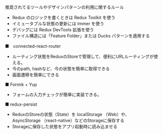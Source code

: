
推奨されてるツールやデザインパターンの利用に関するルール

- Redux のロジックを書くときは Redux Toolkit を使う
- イミュータブルな状態の更新には Immer を使う
- デバッグには Redux DevTools 拡張を使う
- ファイル構造には「Feature Folder」または Ducks パターンを適用する



■　connected-react-router

- ルーティング状態をReduxのStoreで管理して、便利にURLルーティングが使える。
- 今のpath, hashなど、今の状態を簡単に取得できる
- 画面遷移を簡単にできる


■ Formik + Yup

- フォームの入力チェックが簡単に実装できる。

■ redux-persist

- ReduxのStoreの状態（State）を localStorage （Web）や、 AsyncStorage （react-native）などのStorageに保存する
- Storageに保存した状態をアプリ起動時に読み込ませる


